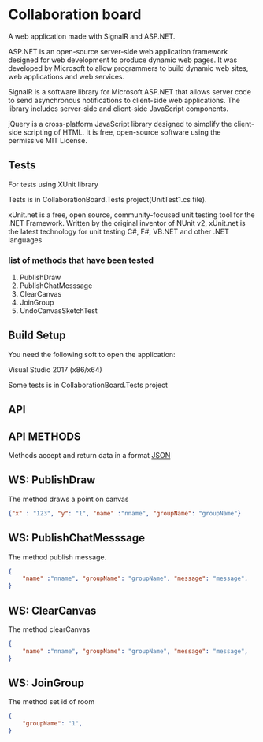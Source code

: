 # Collaboration board

A web application made with SignalR and ASP.NET.

ASP.NET is an open-source server-side web application framework designed for web development to produce dynamic web pages. It was developed by Microsoft to allow programmers to build dynamic web sites, web applications and web services.

SignalR is a software library for Microsoft ASP.NET that allows server code to send asynchronous notifications to client-side web applications. The library includes server-side and client-side JavaScript components.

jQuery is a cross-platform JavaScript library designed to simplify the client-side scripting of HTML. It is free, open-source software using the permissive MIT License.

## Tests

For tests using XUnit library

Tests is in CollaborationBoard.Tests project(UnitTest1.cs file).

xUnit.net is a free, open source, community-focused unit testing tool for the .NET Framework. Written by the original inventor of NUnit v2, xUnit.net is the latest technology for unit testing C#, F#, VB.NET and other .NET languages

### list of methods that have been tested

1. PublishDraw
2. PublishChatMesssage
3. ClearCanvas
4. JoinGroup
5. UndoCanvasSketchTest

## Build Setup
You need the following soft to open the application:

Visual Studio 2017 (x86/x64)

Some tests is in CollaborationBoard.Tests project

## API

## API METHODS

Methods accept and return data in a format [JSON](https://developer.mozilla.org/ru/docs/Web/JavaScript/Reference/Global_Objects/JSON)

## WS: PublishDraw
The method draws a point on canvas

```json 
{"x" : "123", "y": "1", "name" :"nname", "groupName": "groupName"}
```

## WS: PublishChatMesssage
The method publish message.

```json 
{
    "name" :"nname", "groupName": "groupName", "message": "message",
}
```

## WS: ClearCanvas
The method clearCanvas

```json 
{
    "name" :"nname", "groupName": "groupName", "message": "message",
}
```

## WS: JoinGroup

The method set id of room

```json 
{
    "groupName": "1",
}
```
